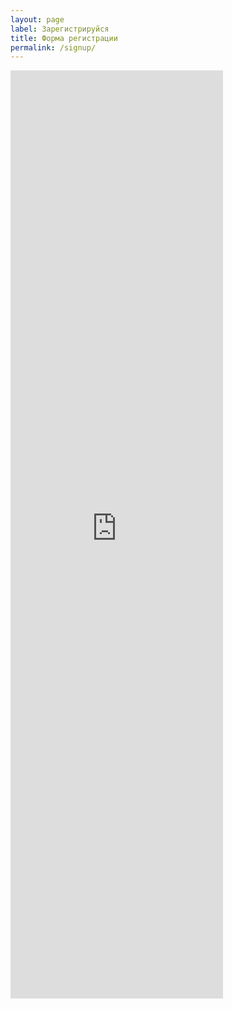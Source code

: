 ```yaml
---
layout: page
label: Зарегистрируйся
title: Форма регистрации
permalink: /signup/
---
```


<iframe src="https://docs.google.com/forms/d/e/1FAIpQLSdEUO22g8f02OXWr5GxA-Wc9FX98hbTs8BYHD2QcMeT2tJeCQ/viewform?embedded=true" width="340" height="1485" frameborder="0" marginheight="0" marginwidth="0">Загружается...</iframe>
